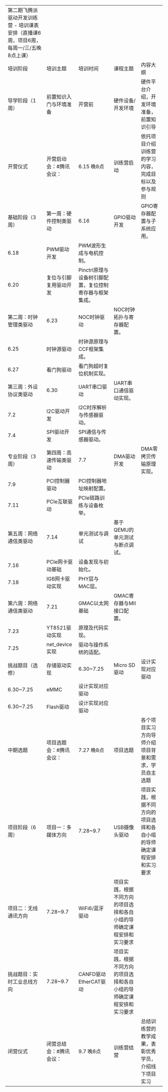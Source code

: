 |                                                 |              |                                 |                                     |                                     |
| ----------------------------------------------- | ------------ | ------------------------------- | ----------------------------------- | ----------------------------------- |
| 第二期飞腾派驱动开发训练营 - 培训课表安排（直播课6周，项目6周，每周一/三/五晚8点上课） |              |                                 |                                     |                                     |
| 培训阶段                                            | 培训主题         | 培训时间                            | 课程主题                                | 内容大纲                                |
| 导学阶段（1周）                                        | 前置知识入门与环境准备  | 开营前                             | 硬件设备/开发环境                           | 硬件平台介绍，开发环境准备，前置知识引导                |
| 开营仪式                                            | 开营启动会：#腾讯会议： | 6.15 晚8点                        | 训练营启动                               | 依托项目介绍训练营的学习内容，完成目标以及参与规则           |
| 基础阶段（3周）                                        | 第一周：硬件控制类驱动  | 6.16                            | GPIO驱动开发                            | GPIO寄存器配置与子系统应用。                    |
| 6.18                                            | PWM驱动开发      | PWM波形生成与电机控制。                   |                                     |                                     |
| 6.20                                            | ​复位与引脚复用驱动开发 | Pinctrl原理与设备树引脚配置，复位控制寄存器与框架集成。 |                                     |                                     |
| 第二周：时钟管理类驱动                                     | 6.23         | NOC时钟驱动                         | NOC时钟拓扑与寄存器配置。                      |                                     |
| 6.25                                            | 时钟源驱动        | 时钟源原理与CCF框架集成。                  |                                     |                                     |
| 6.27                                            | 看门狗驱动        | 看门狗超时复位机制实现。                    |                                     |                                     |
| 第三周：外设协议类驱动                                     | 6.30         | UART串口驱动                        | UART串口通信驱动实现。                       |                                     |
| 7.2                                             | I2C驱动开发      | I2C时序解析与传感器驱动。                  |                                     |                                     |
| 7.4                                             | ​SPI驱动开发     | SPI通信与传感器驱动。                    |                                     |                                     |
| 专业阶段（3周）                                        | 第四周：高速传输类驱动  | 7.7                             | DMA驱动开发                             | DMA零拷贝传输原理实现。                       |
| 7.9                                             | PCI控制器驱动     | PCI控制器地址映射配置。                   |                                     |                                     |
| 7.11                                            | PCIe互联驱动     | PCIe链路训练与设备枚举。                  |                                     |                                     |
| 第五周：网络通信类驱动                                     | 7.14         | 单元测试与调试                         | 基于QEMU的单元测试与断点调试。                   |                                     |
| 7.16                                            | PCIe网卡驱动基础   | 设备发现与初始化。                       |                                     |                                     |
| 7.18                                            | IGB网卡驱动实现    | PHY层与MAC层。                      |                                     |                                     |
| 第六周：网络通信类驱动                                     | 7.21         | GMAC以太网基础                       | GMAC寄存器与MII接口配置。                    |                                     |
| 7.23                                            | YT8521驱动实现   | 原理及代码实现。                        |                                     |                                     |
| 7.25                                            | net_device实现 | 驱动与操作系统的适配。                     |                                     |                                     |
| 挑战题目（选修）                                        | 存储驱动实现       | 6.30~7.25                       | Micro SD驱动                          | 设计实现对应驱动                            |
| 6.30~7.25                                       | eMMC         | 设计实现对应驱动                        |                                     |                                     |
| 6.30~7.25                                       | Flash驱动      | 设计实现对应驱动                        |                                     |                                     |
| 中期选题                                            | 项目选题会：#腾讯会议： | 7.27 晚8点                        | 项目选题                                | 各个项目实习方向导师介绍项目背景和需求，学员自主选题          |
| 项目阶段（6周）                                        | 项目一：多媒体方向    | 7.28~9.7                        | USB摄像头驱动                            | 项目实践，根据不同方向的项目选择和各自小组的导师确定课程安排和实习要求 |
| 项目二：无线通讯方向                                      | 7.28~9.7     | WiFi6/蓝牙驱动                      | 项目实践，根据不同方向的项目选择和各自小组的导师确定课程安排和实习要求 |                                     |
| 挑战题目：实时工业总线方向                                   | 7.28~9.7     | CANFD驱动  <br>EtherCAT驱动         | 项目实践，根据不同方向的项目选择和各自小组的导师确定课程安排和实习要求 |                                     |
| 闭营仪式                                            | 闭营总结会：#腾讯会议： | 9.7 晚8点                         | 训练营结营                               | 总结训练营的教学成果，表彰优秀学员，介绍线下项目实习          |